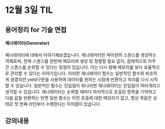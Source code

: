 # 12월 3일 TIL

## 용어정리 for 기술 면접

#### 제너레이터(Generator)

제너레이터에 대해서 이야기해보겠습니다. 제너레이터란 파이썬의 스퀀스를 생성하는 객체로써, 전체 스퀀스를 한번에 메모리에 생성 및 정렬할 필요 없이, 잠재적으로 아주 큰 스퀀스를 순회할 수 있다는 장점이 있습니다. 이는 다시 말해 메모리를 보다 효율적으로 관리할 수 있다는 이야기입니다. 이러한 제너레이터 함수는 일반적인 함수와 비슷하게 생겼지만 yield구문을 사용하여 데이터를 원하는 시점에 반환하고 처리를 다시 시작할 수 있습니다. 일반적인 함수는 진입점이 하나라면 제너레이터는 진입점이 여러개라고 생각할 수 있습니다. 제너레이터는 순회할 때마다 마지막으로 호출된 항목을 기억하고 다음 값을 반환하는 반면 일반 함수는 이전 호출에 대한 메모리가 없고, 항상 똑같은 상태로 첫 번째 라인부터 수행한다는 차이점이 있습니다.



## 강의내용

